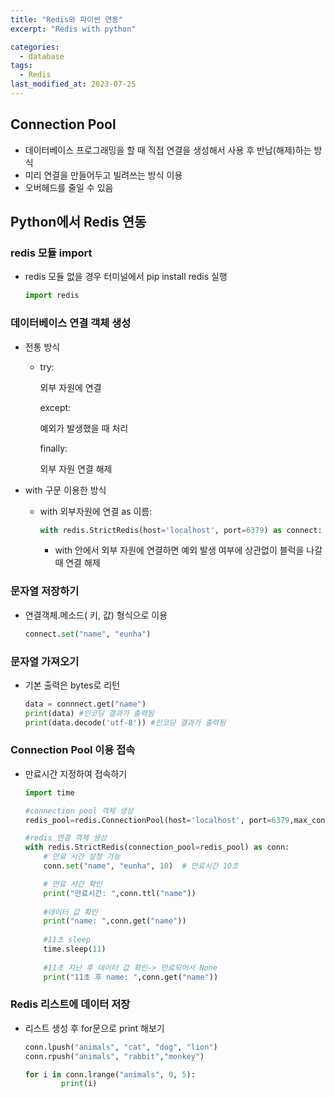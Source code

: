 ```yaml
---
title: "Redis와 파이썬 연동"
excerpt: "Redis with python"

categories:
  - database
tags:
  - Redis
last_modified_at: 2023-07-25
---
```

## Connection Pool

- 데이터베이스 프로그래밍을 할 때 직접 연결을 생성해서 사용 후 반납(해제)하는 방식
- 미리 연결을 만들어두고 빌려쓰는 방식 이용
- 오버헤드를 줄일 수 있음

## Python에서 Redis 연동

### redis 모듈 import

- redis 모듈 없을 경우 터미널에서 pip install redis 실행
    
    ```python
    import redis
    ```
    

### 데이터베이스 연결 객체 생성

- 전통 방식
    - try:
        
        외부 자원에 연결  
        
        except:  
        
        예외가 발생했을 때 처리  
        
        finally:  
        
        외부 자원 연결 해제  
        
- with  구문 이용한 방식
    - with 외부자원에 연결 as 이름:
        
        ```python
        with redis.StrictRedis(host='localhost', port=6379) as connect:
        ```
        
        - with 안에서 외부 자원에 연결하면 예외 발생 여부에 상관없이 블럭을 나갈 때 연결 해제

### 문자열 저장하기

- 연결객체.메소드( 키, 값) 형식으로 이용
    
    ```python
    connect.set("name", "eunha")
    ```
    

### 문자열 가져오기

- 기본 출력은 bytes로 리턴
    
    ```python
    data = connnect.get("name")
    print(data) #인코딩 결과가 출력됨
    print(data.decode('utf-8')) #인코딩 결과가 출력됨
    ```
    

### Connection Pool 이용 접속

- 만료시간 지정하여 접속하기
    
    ```python
    import time
    
    #connection pool 객체 생성
    redis_pool=redis.ConnectionPool(host='localhost', port=6379,max_connections=4)
    
    #redis 연결 객체 생성
    with redis.StrictRedis(connection_pool=redis_pool) as conn:
        # 만료 시간 설정 가능
        conn.set("name", "eunha", 10)  # 만료시간 10초
    
        # 만료 시간 확인
        print("만료시간: ",conn.ttl("name"))
        
        #데이터 값 확인
        print("name: ",conn.get("name"))
        
        #11초 sleep
        time.sleep(11)
        
        #11초 지난 후 데이터 값 확인-> 만료되어서 None
        print("11초 후 name: ",conn.get("name"))
    ```
    

### Redis 리스트에 데이터 저장

- 리스트 생성 후 for문으로 print 해보기
    
    ```python
    conn.lpush("animals", "cat", "dog", "lion")
    conn.rpush("animals", "rabbit","monkey")
    
    for i in conn.lrange("animals", 0, 5):
    		print(i)
    ```
    